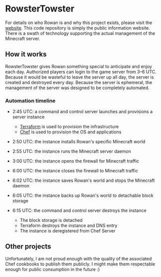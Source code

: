 # RowsterTowster
For details on who Rowan is and why this project exists, please visit the [website](https://thoughtarray.github.io/RowsterTowster/).  This code repository is simply the public information website.  There is a swath of technology supporting the actual management of the Minecraft server.

## How it works
RowsterTowster gives Rowan something special to anticipate and enjoy each day.  Authorized players can login to the game server from 3–6 UTC.  Because it would be wasteful to leave the server up all day, the server is created and destroyed every day.  Because the server is ephemeral, the management of the server was designed to be completely automated.

### Automation timeline
* 2:45 UTC: a command and control server launches and provisions a server instance
  * [Terraform](https://www.terraform.io) is used to provision the infrastructure
  * [Chef](https://www.chef.io/chef/) is used to provision the OS and applications
* 2:50 UTC: the instance installs Rowan's specific Minecraft world
* 2:55 UTC: the instance runs the Minecraft server daemon
* 3:00 UTC: the instance opens the firewall for Minecraft traffic


* 6:00 UTC: the instance closes the firewall to Minecraft traffic
* 6:02 UTC: the instance saves Rowan's world and stops the Minecraft daemon
* 6:05 UTC: the instance backs up Rowan's world to detachable block storage
* 6:15 UTC: the command and control server destroys the instance
  * The block storage is detached
  * Terraform destroys the instance and DNS entry
  * The instance is deregistered from Chef Server

## Other projects
Unfortunately, I am not proud enough with the quality of the associated Chef cookbooks to publish them publicly.  I might make them respectable enough for public consumption in the future :)

